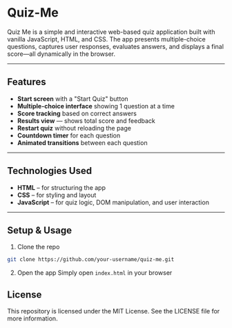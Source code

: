 # Quiz-Me
Quiz Me is a simple and interactive web-based quiz application built with vanilla JavaScript, HTML, and CSS. The app presents multiple-choice questions, captures user responses, evaluates answers, and displays a final score—all dynamically in the browser.

---
## Features
- **Start screen** with a "Start Quiz" button
- **Multiple-choice interface** showing 1 question at a time
- **Score tracking** based on correct answers
- **Results view** — shows total score and feedback
- **Restart quiz** without reloading the page
- **Countdown timer** for each question
- **Animated transitions** between each question

---
## Technologies Used
- **HTML** – for structuring the app
- **CSS** – for styling and layout
- **JavaScript** – for quiz logic, DOM manipulation, and user interaction

---
## Setup & Usage
1. Clone the repo
```bash
git clone https://github.com/your-username/quiz-me.git
```
2. Open the app
Simply open `index.html` in your browser

## License
This repository is licensed under the MIT License. See the LICENSE file for more information.